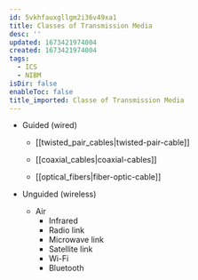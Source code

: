 ```yaml
---
id: 5vkhfauxgllgm2i36v49xa1
title: Classes of Transmission Media
desc: ''
updated: 1673421974004
created: 1673421974004
tags:
  - ICS
  - NIBM
isDir: false
enableToc: false
title_imported: Classe of Transmission Media
---
```


-   Guided (wired)

    -   [[twisted_pair_cables|twisted-pair-cable]]

    -   [[coaxial_cables|coaxial-cables]]

    -   [[optical_fibers|fiber-optic-cable]]

-   Unguided (wireless)

    -   Air
	    - Infrared 
	    - Radio link 
	    - Microwave link
	    - Satellite link
	    - Wi-Fi 
	    - Bluetooth 
